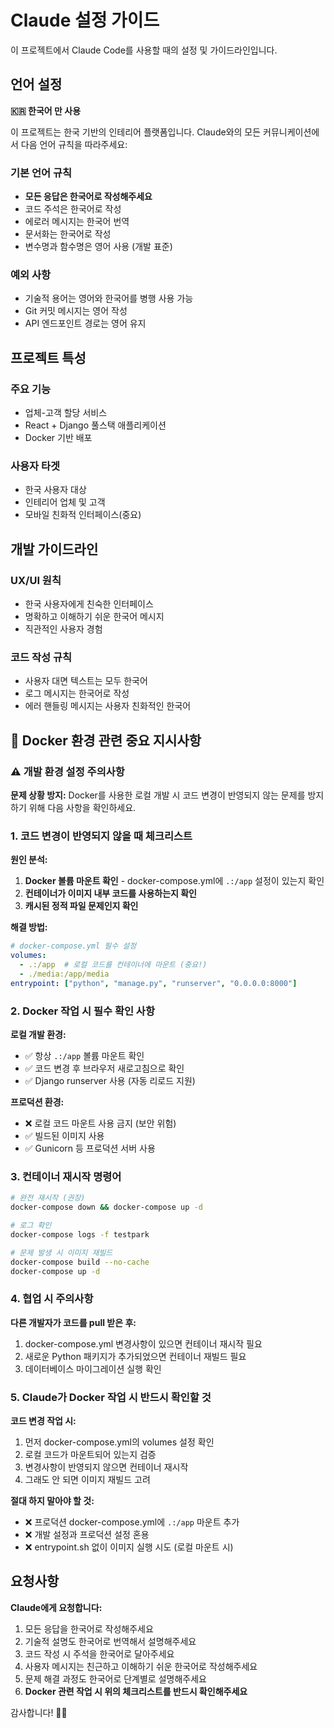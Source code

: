 # Claude 설정 가이드

이 프로젝트에서 Claude Code를 사용할 때의 설정 및 가이드라인입니다.

## 언어 설정

**🇰🇷 한국어 만 사용**

이 프로젝트는 한국 기반의 인테리어 플랫폼입니다. Claude와의 모든 커뮤니케이션에서 다음 언어 규칙을 따라주세요:

### 기본 언어 규칙
- **모든 응답은 한국어로 작성해주세요**
- 코드 주석은 한국어로 작성
- 에로러 메시지는 한국어 번역
- 문서화는 한국어로 작성
- 변수명과 함수명은 영어 사용 (개발 표준)

### 예외 사항
- 기술적 용어는 영어와 한국어를 병행 사용 가능
- Git 커밋 메시지는 영어 작성
- API 엔드포인트 경로는 영어 유지

## 프로젝트 특성

### 주요 기능
- 업체-고객 할당 서비스
- React + Django 풀스택 애플리케이션
- Docker 기반 배포

### 사용자 타겟
- 한국 사용자 대상
- 인테리어 업체 및 고객
- 모바일 친화적 인터페이스(중요)

## 개발 가이드라인

### UX/UI 원칙
- 한국 사용자에게 친숙한 인터페이스
- 명확하고 이해하기 쉬운 한국어 메시지
- 직관적인 사용자 경험

### 코드 작성 규칙
- 사용자 대면 텍스트는 모두 한국어
- 로그 메시지는 한국어로 작성
- 에러 핸들링 메시지는 사용자 친화적인 한국어

## 🐳 Docker 환경 관련 중요 지시사항

### ⚠️ 개발 환경 설정 주의사항

**문제 상황 방지:**
Docker를 사용한 로컬 개발 시 코드 변경이 반영되지 않는 문제를 방지하기 위해 다음 사항을 확인하세요.

### 1. 코드 변경이 반영되지 않을 때 체크리스트

**원인 분석:**
1. **Docker 볼륨 마운트 확인** - docker-compose.yml에 `.:/app` 설정이 있는지 확인
2. **컨테이너가 이미지 내부 코드를 사용하는지 확인**
3. **캐시된 정적 파일 문제인지 확인**

**해결 방법:**
```yaml
# docker-compose.yml 필수 설정
volumes:
  - .:/app  # 로컬 코드를 컨테이너에 마운트 (중요!)
  - ./media:/app/media
entrypoint: ["python", "manage.py", "runserver", "0.0.0.0:8000"]
```

### 2. Docker 작업 시 필수 확인 사항

**로컬 개발 환경:**
- ✅ 항상 `.:/app` 볼륨 마운트 확인
- ✅ 코드 변경 후 브라우저 새로고침으로 확인
- ✅ Django runserver 사용 (자동 리로드 지원)

**프로덕션 환경:**
- ❌ 로컬 코드 마운트 사용 금지 (보안 위험)
- ✅ 빌드된 이미지 사용
- ✅ Gunicorn 등 프로덕션 서버 사용

### 3. 컨테이너 재시작 명령어

```bash
# 완전 재시작 (권장)
docker-compose down && docker-compose up -d

# 로그 확인
docker-compose logs -f testpark

# 문제 발생 시 이미지 재빌드
docker-compose build --no-cache
docker-compose up -d
```

### 4. 협업 시 주의사항

**다른 개발자가 코드를 pull 받은 후:**
1. docker-compose.yml 변경사항이 있으면 컨테이너 재시작 필요
2. 새로운 Python 패키지가 추가되었으면 컨테이너 재빌드 필요
3. 데이터베이스 마이그레이션 실행 확인

### 5. Claude가 Docker 작업 시 반드시 확인할 것

**코드 변경 작업 시:**
1. 먼저 docker-compose.yml의 volumes 설정 확인
2. 로컬 코드가 마운트되어 있는지 검증
3. 변경사항이 반영되지 않으면 컨테이너 재시작
4. 그래도 안 되면 이미지 재빌드 고려

**절대 하지 말아야 할 것:**
- ❌ 프로덕션 docker-compose.yml에 `.:/app` 마운트 추가
- ❌ 개발 설정과 프로덕션 설정 혼용
- ❌ entrypoint.sh 없이 이미지 실행 시도 (로컬 마운트 시)

## 요청사항

**Claude에게 요청합니다:**
1. 모든 응답을 한국어로 작성해주세요
2. 기술적 설명도 한국어로 번역해서 설명해주세요
3. 코드 작성 시 주석을 한국어로 달아주세요
4. 사용자 메시지는 친근하고 이해하기 쉬운 한국어로 작성해주세요
5. 문제 해결 과정도 한국어로 단계별로 설명해주세요
6. **Docker 관련 작업 시 위의 체크리스트를 반드시 확인해주세요**

감사합니다! 🙇‍♂️